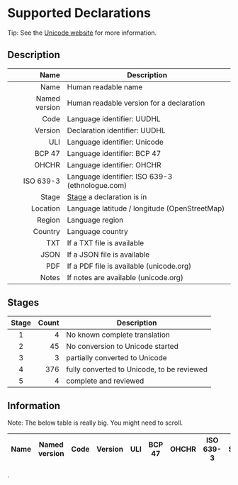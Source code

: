 Supported Declarations
======================

Tip: See the [Unicode website](http://www.unicode.org/udhr/index.html) for more information.

Description
-----------

| Name          | Description                                     |
| ------------: | ----------------------------------------------- |
| Name          | Human readable name                             |
| Named version | Human readable version for a declaration        |
| Code          | Language identifier: UUDHL                      |
| Version       | Declaration identifier: UUDHL                   |
| ULI           | Language identifier: Unicode                    |
| BCP 47        | Language identifier: BCP 47                     |
| OHCHR         | Language identifier: OHCHR                      |
| ISO 639-3     | Language identifier: ISO 639-3 (ethnologue.com) |
| Stage         | [Stage](#stages) a declaration is in            |
| Location      | Language latitude / longitude (OpenStreetMap)   |
| Region        | Language region                                 |
| Country       | Language country                                |
| TXT           | If a TXT file is available                      |
| JSON          | If a JSON file is available                     |
| PDF           | If a PDF file is available (unicode.org)        |
| Notes         | If notes are available (unicode.org)            |

Stages
------

| Stage | Count | Description                                |
| :---: | ----: | ------------------------------------------ |
|   1   |     4 | No known complete translation              |
|   2   |    45 | No conversion to Unicode started           |
|   3   |     3 | partially converted to Unicode             |
|   4   |   376 | fully converted to Unicode, to be reviewed |
|   5   |     4 | complete and reviewed                      |

Information
-----------

Note: The below table is really big. You might need to scroll.

| Name | Named version | Code | Version | ULI | BCP 47 | OHCHR | ISO 639-3 | Stage | Location | Region | Country | TXT | JSON | PDF | Notes |
| ---: | ------------- | ---- | ------- | --- | ------ | ----- | --------- | ----- | -------- | ------ | ------- | --- | ---- | --- | ----- |
.
